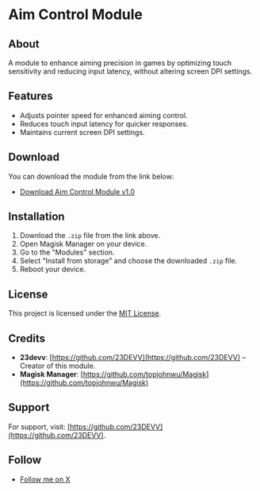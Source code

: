 # Aim Control Module

## About
A module to enhance aiming precision in games by optimizing touch sensitivity and reducing input latency, without altering screen DPI settings.

## Features
- Adjusts pointer speed for enhanced aiming control.
- Reduces touch input latency for quicker responses.
- Maintains current screen DPI settings.

## Download
You can download the module from the link below:
- [Download Aim Control Module v1.0](https://github.com/23DEVV/AimControlMagisk/releases/download/AimControl/Aim.Control.Module1.0.zip)

## Installation
1. Download the `.zip` file from the link above.
2. Open Magisk Manager on your device.
3. Go to the "Modules" section.
4. Select "Install from storage" and choose the downloaded `.zip` file.
5. Reboot your device.

## License
This project is licensed under the [MIT License](LICENSE).

## Credits
- **23devv**: [https://github.com/23DEVV](https://github.com/23DEVV) – Creator of this module.
- **Magisk Manager**: [https://github.com/topjohnwu/Magisk](https://github.com/topjohnwu/Magisk)

## Support
For support, visit: [https://github.com/23DEVV](https://github.com/23DEVV).

## Follow
- [Follow me on X](https://x.com/23devv)

